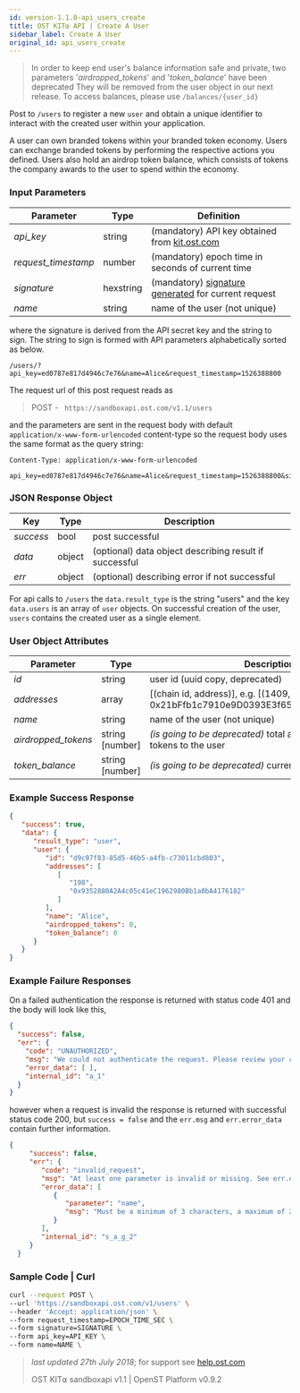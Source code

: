 ```yaml
---
id: version-1.1.0-api_users_create
title: OST KIT⍺ API | Create A User
sidebar_label: Create A User
original_id: api_users_create
---
```

>
> In order to keep end user's balance information safe and private, two parameters '_airdropped_tokens_' and '_token_balance_' have been deprecated
> They will be removed from the user object in our next release. To access balances, please use `/balances/{user_id}`

Post to `/users` to register a new `user` and obtain a unique identifier to interact with the created user within your application.

A user can own branded tokens within your branded token economy.  Users can exchange branded tokens by performing the respective actions you defined.  Users also hold an airdrop token balance, which consists of tokens the company awards to the user to spend within the economy.

### Input Parameters

| Parameter           | Type        | Definition |
|---------------------|-----------|---------------
| _api_key_           | string      | (mandatory) API key obtained from [kit.ost.com](https://kit.ost.com)|
| _request_timestamp_ | number     | (mandatory) epoch time in seconds of current time |
| _signature_         | hexstring  | (mandatory) [<u>signature generated</u>](2_98_API_AUTHENTICATION.md) for current request |
| _name_              | string     | name of the user (not unique) |

where the signature is derived from the API secret key and the string to sign. The string to sign is formed with API parameters alphabetically sorted as below.


`/users/?api_key=ed0787e817d4946c7e76&name=Alice&request_timestamp=1526388800`


The request url of this post request reads as

> POST - ` https://sandboxapi.ost.com/v1.1/users`

and the parameters are sent in the request body with default `application/x-www-form-urlencoded` content-type so the request body uses the same format as the query string:

```
Content-Type: application/x-www-form-urlencoded

api_key=ed0787e817d4946c7e76&name=Alice&request_timestamp=1526388800&signature=1370bc4398eb5f6811f4713d6fd79ddf8230a64258b7cd4b4a29482ff8ccf7a2

```
### JSON Response Object

| Key        | Type   | Description      |
|------------|--------|------------|
| _success_  | bool   | post successful |
| _data_     | object | (optional) data object describing result if successful   |
| _err_      | object | (optional) describing error if not successful |

For api calls to `/users` the `data.result_type` is the string "users"
and the key `data.users` is an array of `user` objects.
On successful creation of the user, `users` contains the created user as a single element.

### User Object Attributes

| Parameter | Type      | Description  |
|-----------|--------|--------|
| _id_      | string  | user id (uuid copy, deprecated) |
| _addresses_    | array | [(chain id, address)], e.g. [(1409, 0x21bFfb1c7910e9D0393E3f655E921FB47F70ab56)]  |
| _name_    | string |name of the user (not unique)  |
| _airdropped_tokens_| string [number] | _(is going to be deprecated)_ total amount of airdropped tokens to the user |
| _token_balance_           | string [number] | _(is going to be deprecated)_ current balance of the user  |


### Example Success Response

```json
{
   "success": true,
   "data": {
      "result_type": "user",
      "user": {
         "id": "d9c97f83-85d5-46b5-a4fb-c73011cbd803",
         "addresses": [
            [
               "198",
               "0x9352880A2A4c05c41eC1962980Bb1a0bA4176182"
            ]
         ],
         "name": "Alice",
         "airdropped_tokens": 0,
         "token_balance": 0
      }
   }
}
```

### Example Failure Responses
On a failed authentication the response is returned with status code 401 and the body will look like this,

```json
{
  "success": false,
  "err": {
    "code": "UNAUTHORIZED",
    "msg": "We could not authenticate the request. Please review your credentials and authentication method.",
    "error_data": [ ],
    "internal_id": "a_1"
  }
}
```
however when a request is invalid the response is returned with successful status code 200, but `success = false` and the `err.msg` and `err.error_data` contain further information.
```json
{
     "success": false,
     "err": {
        "code": "invalid_request",
        "msg": "At least one parameter is invalid or missing. See err.error_data for more details.",
        "error_data": [
           {
              "parameter": "name",
              "msg": "Must be a minimum of 3 characters, a maximum of 20 characters, and can contain only letters, numbers, and spaces, along with other common sense limitations."
           }
        ],
        "internal_id": "s_a_g_2"
     }
  }
```

### Sample Code | Curl
```bash
curl --request POST \
--url 'https://sandboxapi.ost.com/v1/users' \
--header 'Accept: application/json' \
--form request_timestamp=EPOCH_TIME_SEC \
--form signature=SIGNATURE \
--form api_key=API_KEY \
--form name=NAME \
```

>_last updated 27th July 2018_; for support see [help.ost.com](help.ost.com)
>
> OST KIT⍺ sandboxapi v1.1 | OpenST Platform v0.9.2

